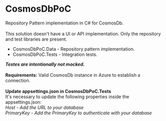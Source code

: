 # CosmosDbPoC 
Repository Pattern implementation in C# for CosmosDb. <br /><br />
This solution doesn't have a UI or API implementation. Only the repository and test libraries are present.<br />
<ul>
  <li>CosmosDbPoC.Data - Repository pattern implementation.</li>
  <li>CosmosDbPoC.Tests - Integration tests.</li>
</ul>
<b><i>Testes are intentionally not mocked.</i></b>
<br /><br />
<b>Requirements:</b> Valid CosmosDb instance in Azure to establish a connection.<br /><br />
<b>Update appsettings.json in CosmosDbPoC.Tests</b>
<br />
It's necessary to update the following properties inside the appsettings.json:<br />
<i>Host - Add the URL to your database</i><br />
<i>PrimaryKey - Add the PrimaryKey to authenticate with your database</i>
